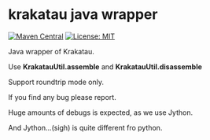 # krakatau java wrapper

[![Maven Central](https://maven-badges.herokuapp.com/maven-central/com.xenoamess/krakatau_java_wrapper/badge.svg)](https://maven-badges.herokuapp.com/maven-central/com.xenoamess/krakatau_java_wrapper)
[![License: MIT](https://img.shields.io/badge/License-GPLv3-yellow.svg)](https://opensource.org/licenses/GPL-3.0)

Java wrapper of Krakatau.

Use **KrakatauUtil.assemble** and **KrakatauUtil.disassemble**

Support roundtrip mode only.

If you find any bug please report.

Huge amounts of debugs is expected, as we use Jython.

And Jython...(sigh) is quite different fro python.
